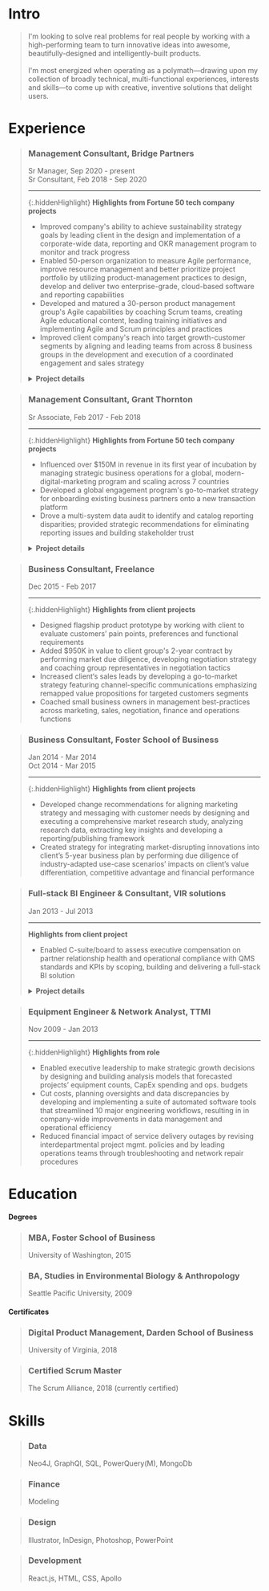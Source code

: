 # Intro
> I'm looking to solve real problems for real people by working with a high-performing team to turn innovative ideas into awesome, beautifully-designed and intelligently-built products. 
> <br/><br/>
>I'm most energized when operating as a polymath—drawing upon my collection of broadly technical, multi-functional experiences, interests and skills—to come up with creative, inventive solutions that delight users.



# Experience



  
>### Management Consultant, Bridge Partners
>Sr Manager, Sep 2020 - present  
>Sr Consultant, Feb 2018 - Sep 2020  
>
>---
>{:.hiddenHighlight}
>**Highlights from Fortune 50 tech company projects**   
>
>- Improved company's ability to achieve sustainability strategy goals by leading client in the design and implementation of a corporate-wide data, reporting and OKR management program to monitor and track progress
>- Enabled 50-person organization to measure Agile performance, improve resource management and better prioritize project portfolio by utilizing product-management practices to design, develop and deliver two enterprise-grade, cloud-based software and reporting capabilities
>- Developed and matured a 30-person product management group's Agile capabilities by coaching Scrum teams, creating Agile educational content, leading training initiatives and implementing Agile and Scrum principles and practices
>- Improved client company's reach into target growth-customer segments by aligning and leading teams from across 8 business groups in the development and execution of a coordinated engagement and sales strategy 
>
>
><details>
>
>---
>  <summary><b>Project details</b></summary>
>
>  
  ><b>OKR, data, reporting and tooling management for cross-org PMO</b>
  >- Influenced corporate sustainability strategy by facilitating the development of organization-wide OKRs for 10 different sustainability programs scoped to 10, 1 and 1/2 year time frames and by leading the OKR rollout across the company's 14 major business groups
  >- Enabled efficient scaling and automation of in-scope program management functions by guiding client through program architecture design 
  >- Assisted client in creation and implementation of a cross-company data platform by leading business-side stakeholders through requirements development process and facilitating collaboration with development teams
  >- Improved PMO efficiency by designing and building a process for systematically collecting, tracking, vetting, defining and maturing business-centric tooling requests in preparation of handoff to technical product and development teams for development
  >- Fostered consultant growth through career coaching and development
>
>---
  ><b>Product management for organizational operations</b>
  >- Successfully delivered resource management software tool to client by collecting requirements and feedback from stakeholders, developing and prioritizing feature backlog and collaborating with development team to ensure build satisfied business needs
  >- Delivered Enterprise- 
  >- Reduced by designing 
  >- Developed prioritized backlog
>  
>---
  ><b>Agile implementation and management</b>
  >- Implemented and fostered Agile frameworks within the organization
  >- high performing, collaborative teams
  >- higher quality of work
  >- better work life
>
>---
  ><b>Marketing and sales strategy programs development</b>
  >- Led cross-org team within to research market trends and design and implement new marketing and sales strategies targeting growth customer segments and industries
  >- Influenced positive SLT perception of Startup segment opportunity by crafting strategy pitch addressing startup needs, industry trends, competitive landscape and client priorities
  >- Demonstrated ROI potential of Startup investment opportunity by collaborating with financial SMEs to build research-based financial models
  >- Enabled client to grow share of the startup ecosystem by facilitating cross-org strategic alignment and producing a customer engagement playbook containing cross-team orchestration and customer journey guidance
  >- Assisted 20+ Startups move to client platform by helping Startup LTs map business needs against available engagement programs and navigate onboarding processes
>  
>
></details>









>### Management Consultant, Grant Thornton
>Sr Associate, Feb 2017 - Feb 2018
>
>--- 
>{:.hiddenHighlight}
>**Highlights from Fortune 50 tech company projects**   
>- Influenced over $150M in revenue in its first year of incubation by managing strategic business operations for a global, modern-digital-marketing program and scaling across 7 countries 
>- Developed a global engagement program's go-to-market strategy for onboarding existing business partners onto a new transaction platform
>- Drove a multi-system data audit to identify and catalog reporting disparities; provided strategic recommendations for eliminating reporting issues and building stakeholder trust
>
><details>
>
>---
>  <summary><b>Project details</b></summary>
>
> 
  ><b>Global modern marketing program management</b>  
  >- Attributed $150M in influenced revenue to an automated global, digital marketing program by driving process improvements to optimize integrated marketing-and-sales pipeline performance
  >- Rolled out program refresh to 4 existing and 3 new global markets by managing launch activities across content, social, web, marketing operations, sales, reporting and field teams
  >- Piloted new program content and features by managing end-to-end A/B testing process, including scoping experiments through cross-org collaboration, designing tests, translating objectives into technical requirements and analyzing pre and post data
>
>---
>
  ><b>Global partner marketing program strategy</b>
>
>---
>
  ><b>Global modern marketing data audit</b>
>
></details>




>### Business Consultant, Freelance
>Dec 2015 - Feb 2017
>
>---  
>{:.hiddenHighlight}
>**Highlights from client projects**  
>- Designed flagship product prototype by working with client to evaluate customers’ pain points, preferences and functional requirements  
>- Added $950K in value to client group's 2-year contract by performing market due diligence, developing negotiation strategy and coaching group representatives in negotiation tactics  
>- Increased client‘s sales leads by developing a go-to-market strategy featuring channel-specific communications emphasizing remapped value propositions for targeted customers segments  
>- Coached small business owners in management best-practices across marketing, sales, negotiation, finance and operations functions  






>### Business Consultant, Foster School of Business
>Jan 2014 - Mar 2014  
>Oct 2014 - Mar 2015  
>
>--- 
>{:.hiddenHighlight}
>**Highlights from client projects**  
>- Developed change recommendations for aligning marketing strategy and messaging with customer needs by designing and executing a comprehensive market research study, analyzing research data, extracting key insights and developing a reporting/publishing framework
>- Created strategy for integrating market-disrupting innovations into client’s 5-year business plan by performing due diligence of industry-adapted use-case scenarios’ impacts on client’s value differentiation, competitive advantage and financial performance



>### Full-stack BI Engineer & Consultant, VIR solutions
>Jan 2013 - Jul 2013
>
>---
>**Highlights from client project**  
>- Enabled C-suite/board to assess executive compensation on partner relationship health and operational compliance with QMS standards and KPIs by scoping, building and delivering a full-stack BI solution 
>
><details>
  >
  >---
  ><summary><b>Project details</b></summary>
  >
  >- Provided client leadership insights into quality management performance by translating 10 industry-standard measures into firm-specific formulas that drove scorecard KPIs
  >- Designed and built an automated ETL process to populate a back-end data warehousing service of RDBs and OLAP cubes that powered a client-facing BI dashboard featuring interactive real-time data and user-friendly, drill-down-capable visualizations
  >- Delivered product at forecasted deadline by partnering with stakeholders to scope project objectives and requirements, by utilizing Agile methodologies to rapidly iterate through features and by leveraging team’s collective expertise to solve bugs and complete milestones
  >
  >
></details>



>### Equipment Engineer & Network Analyst, TTMI
>Nov 2009 - Jan 2013
>
>--- 
>{:.hiddenHighlight} 
>**Highlights from role**  
>- Enabled executive leadership to make strategic growth decisions by designing and building analysis models that forecasted projects’ equipment counts, CapEx spending and ops. budgets
>- Cut costs, planning oversights and data discrepancies by developing and implementing a suite of automated software tools that streamlined 10 major engineering workflows, resulting in in company-wide improvements in data management and operational efficiency 
>- Reduced financial impact of service delivery outages by revising interdepartmental project mgmt. policies and by leading operations teams through troubleshooting and network repair procedures



  # Education



  #### Degrees

  >### MBA, Foster School of Business
  >University of Washington, 2015

  >### BA, Studies in Environmental Biology & Anthropology
  >Seattle Pacific University, 2009



  #### Certificates
  
  >### Digital Product Management, Darden School of Business
  >University of Virginia, 2018

  >### Certified Scrum Master
  >The Scrum Alliance, 2018 (currently certified)





# Skills


>### Data
>Neo4J, GraphQl, SQL, PowerQuery(M), MongoDb 

>### Finance
>Modeling


>### Design
>Illustrator, InDesign, Photoshop, PowerPoint


>### Development
>React.js, HTML, CSS, Apollo

